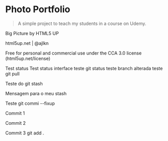 # Photo Portfolio

> A simple project to teach my students in a course on Udemy.

Big Picture by HTML5 UP

html5up.net | @ajlkn

Free for personal and commercial use under the CCA 3.0 license (html5up.net/license)


Test status
Test status interface
teste git status
teste branch alterada
teste git pull

Teste do git stash

Mensagem para o meu stash

Teste git commi --fixup

Commit 1

Commit 2

Commit 3
git add .
